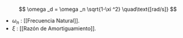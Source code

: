 


$$
	\omega _d = \omega _n \sqrt{1-\xi ^2} \quad\text{[rad/s]}
$$
- $\omega _n$ : [[Frecuencia Natural]].
- $\xi$ : [[Razón de Amortiguamiento]].

